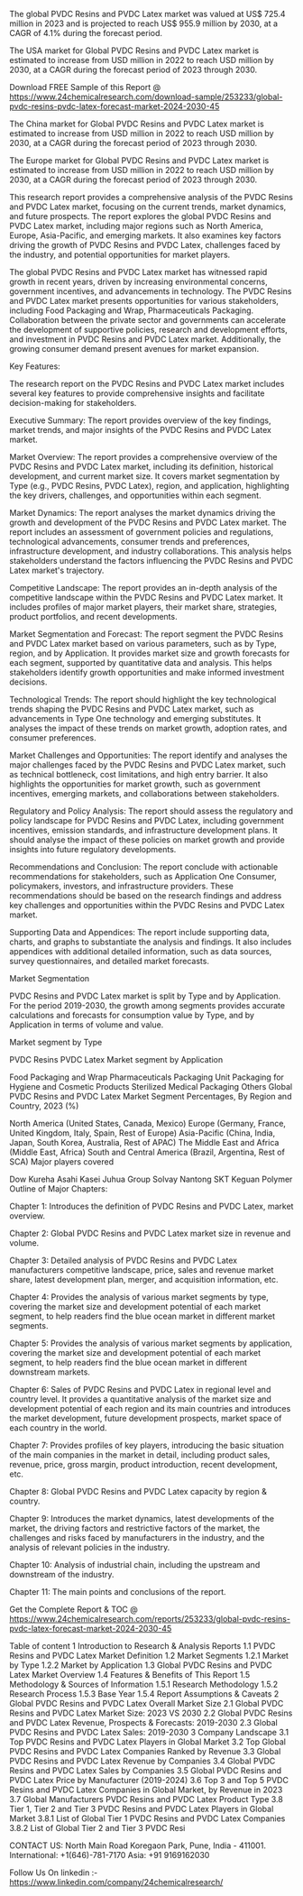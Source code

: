 The global PVDC Resins and PVDC Latex market was valued at US$ 725.4 million in 2023 and is projected to reach US$ 955.9 million by 2030, at a CAGR of 4.1% during the forecast period.

The USA market for Global  PVDC Resins and PVDC Latex  market is estimated to increase from USD million in 2022 to reach USD million by 2030, at a CAGR during the forecast period of 2023 through 2030.

Download FREE Sample of this Report @ https://www.24chemicalresearch.com/download-sample/253233/global-pvdc-resins-pvdc-latex-forecast-market-2024-2030-45

The China market for Global  PVDC Resins and PVDC Latex  market is estimated to increase from USD million in 2022 to reach USD million by 2030, at a CAGR during the forecast period of 2023 through 2030.

The Europe market for Global PVDC Resins and PVDC Latex market is estimated to increase from USD million in 2022 to reach USD million by 2030, at a CAGR during the forecast period of 2023 through 2030.

This research report provides a comprehensive analysis of the PVDC Resins and PVDC Latex market, focusing on the current trends, market dynamics, and future prospects. The report explores the global PVDC Resins and PVDC Latex market, including major regions such as North America, Europe, Asia-Pacific, and emerging markets. It also examines key factors driving the growth of PVDC Resins and PVDC Latex, challenges faced by the industry, and potential opportunities for market players.

The global PVDC Resins and PVDC Latex market has witnessed rapid growth in recent years, driven by increasing environmental concerns, government incentives, and advancements in technology. The PVDC Resins and PVDC Latex market presents opportunities for various stakeholders, including Food Packaging and Wrap, Pharmaceuticals Packaging. Collaboration between the private sector and governments can accelerate the development of supportive policies, research and development efforts, and investment in PVDC Resins and PVDC Latex market. Additionally, the growing consumer demand present avenues for market expansion.

Key Features:

The research report on the PVDC Resins and PVDC Latex market includes several key features to provide comprehensive insights and facilitate decision-making for stakeholders.

Executive Summary: The report provides overview of the key findings, market trends, and major insights of the PVDC Resins and PVDC Latex market.

Market Overview: The report provides a comprehensive overview of the PVDC Resins and PVDC Latex market, including its definition, historical development, and current market size. It covers market segmentation by Type (e.g., PVDC Resins, PVDC Latex), region, and application, highlighting the key drivers, challenges, and opportunities within each segment.

Market Dynamics: The report analyses the market dynamics driving the growth and development of the PVDC Resins and PVDC Latex market. The report includes an assessment of government policies and regulations, technological advancements, consumer trends and preferences, infrastructure development, and industry collaborations. This analysis helps stakeholders understand the factors influencing the PVDC Resins and PVDC Latex market's trajectory.

Competitive Landscape: The report provides an in-depth analysis of the competitive landscape within the PVDC Resins and PVDC Latex market. It includes profiles of major market players, their market share, strategies, product portfolios, and recent developments.

Market Segmentation and Forecast: The report segment the PVDC Resins and PVDC Latex market based on various parameters, such as by Type, region, and by Application. It provides market size and growth forecasts for each segment, supported by quantitative data and analysis. This helps stakeholders identify growth opportunities and make informed investment decisions.

Technological Trends: The report should highlight the key technological trends shaping the PVDC Resins and PVDC Latex market, such as advancements in Type One technology and emerging substitutes. It analyses the impact of these trends on market growth, adoption rates, and consumer preferences.

Market Challenges and Opportunities: The report identify and analyses the major challenges faced by the PVDC Resins and PVDC Latex market, such as technical bottleneck, cost limitations, and high entry barrier. It also highlights the opportunities for market growth, such as government incentives, emerging markets, and collaborations between stakeholders.

Regulatory and Policy Analysis: The report should assess the regulatory and policy landscape for PVDC Resins and PVDC Latex, including government incentives, emission standards, and infrastructure development plans. It should analyse the impact of these policies on market growth and provide insights into future regulatory developments.

Recommendations and Conclusion: The report conclude with actionable recommendations for stakeholders, such as Application One Consumer, policymakers, investors, and infrastructure providers. These recommendations should be based on the research findings and address key challenges and opportunities within the PVDC Resins and PVDC Latex market.

Supporting Data and Appendices: The report include supporting data, charts, and graphs to substantiate the analysis and findings. It also includes appendices with additional detailed information, such as data sources, survey questionnaires, and detailed market forecasts.

Market Segmentation

PVDC Resins and PVDC Latex market is split by Type and by Application. For the period 2019-2030, the growth among segments provides accurate calculations and forecasts for consumption value by Type, and by Application in terms of volume and value.

Market segment by Type

PVDC Resins
PVDC Latex
Market segment by Application

Food Packaging and Wrap
Pharmaceuticals Packaging
Unit Packaging for Hygiene and Cosmetic Products
Sterilized Medical Packaging
Others
Global PVDC Resins and PVDC Latex Market Segment Percentages, By Region and Country, 2023 (%)

North America (United States, Canada, Mexico)
Europe (Germany, France, United Kingdom, Italy, Spain, Rest of Europe)
Asia-Pacific (China, India, Japan, South Korea, Australia, Rest of APAC)
The Middle East and Africa (Middle East, Africa)
South and Central America (Brazil, Argentina, Rest of SCA)
Major players covered

Dow
Kureha
Asahi Kasei
Juhua Group
Solvay
Nantong SKT
Keguan Polymer
Outline of Major Chapters:

Chapter 1: Introduces the definition of PVDC Resins and PVDC Latex, market overview.

Chapter 2: Global PVDC Resins and PVDC Latex market size in revenue and volume.

Chapter 3: Detailed analysis of PVDC Resins and PVDC Latex manufacturers competitive landscape, price, sales and revenue market share, latest development plan, merger, and acquisition information, etc.

Chapter 4: Provides the analysis of various market segments by type, covering the market size and development potential of each market segment, to help readers find the blue ocean market in different market segments.

Chapter 5: Provides the analysis of various market segments by application, covering the market size and development potential of each market segment, to help readers find the blue ocean market in different downstream markets.

Chapter 6: Sales of PVDC Resins and PVDC Latex in regional level and country level. It provides a quantitative analysis of the market size and development potential of each region and its main countries and introduces the market development, future development prospects, market space of each country in the world.

Chapter 7: Provides profiles of key players, introducing the basic situation of the main companies in the market in detail, including product sales, revenue, price, gross margin, product introduction, recent development, etc.

Chapter 8: Global PVDC Resins and PVDC Latex capacity by region & country.

Chapter 9: Introduces the market dynamics, latest developments of the market, the driving factors and restrictive factors of the market, the challenges and risks faced by manufacturers in the industry, and the analysis of relevant policies in the industry.

Chapter 10: Analysis of industrial chain, including the upstream and downstream of the industry.

Chapter 11: The main points and conclusions of the report.

Get the Complete Report & TOC @ https://www.24chemicalresearch.com/reports/253233/global-pvdc-resins-pvdc-latex-forecast-market-2024-2030-45

Table of content
1 Introduction to Research & Analysis Reports
1.1 PVDC Resins and PVDC Latex Market Definition
1.2 Market Segments
1.2.1 Market by Type
1.2.2 Market by Application
1.3 Global PVDC Resins and PVDC Latex Market Overview
1.4 Features & Benefits of This Report
1.5 Methodology & Sources of Information
1.5.1 Research Methodology
1.5.2 Research Process
1.5.3 Base Year
1.5.4 Report Assumptions & Caveats
2 Global PVDC Resins and PVDC Latex Overall Market Size
2.1 Global PVDC Resins and PVDC Latex Market Size: 2023 VS 2030
2.2 Global PVDC Resins and PVDC Latex Revenue, Prospects & Forecasts: 2019-2030
2.3 Global PVDC Resins and PVDC Latex Sales: 2019-2030
3 Company Landscape
3.1 Top PVDC Resins and PVDC Latex Players in Global Market
3.2 Top Global PVDC Resins and PVDC Latex Companies Ranked by Revenue
3.3 Global PVDC Resins and PVDC Latex Revenue by Companies
3.4 Global PVDC Resins and PVDC Latex Sales by Companies
3.5 Global PVDC Resins and PVDC Latex Price by Manufacturer (2019-2024)
3.6 Top 3 and Top 5 PVDC Resins and PVDC Latex Companies in Global Market, by Revenue in 2023
3.7 Global Manufacturers PVDC Resins and PVDC Latex Product Type
3.8 Tier 1, Tier 2 and Tier 3 PVDC Resins and PVDC Latex Players in Global Market
3.8.1 List of Global Tier 1 PVDC Resins and PVDC Latex Companies
3.8.2 List of Global Tier 2 and Tier 3 PVDC Resi

CONTACT US:
North Main Road Koregaon Park, Pune, India - 411001.
International: +1(646)-781-7170
Asia: +91 9169162030

Follow Us On linkedin :- https://www.linkedin.com/company/24chemicalresearch/
